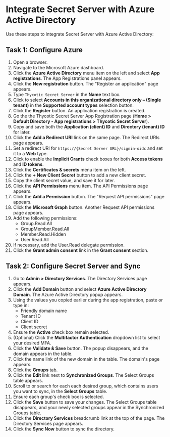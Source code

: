 [title]: # (Integrate Secret Server with Azure Active Directory)
[tags]: # (Azure, directory service, active directory)
[priority]: # (1000)

[display]: # (none)

Integrate Secret Server with Azure Active Directory
====================

Use these steps to integrate Secret Server with Azure Active Directory:

## Task 1: Configure Azure

1. Open a browser.
1. Navigate to the Microsoft Azure dashboard.
1. Click the **Azure Active Directory** menu item on the left and select **App registrations**. The App Registrations panel appears.
1. Click the **New registration** button. The "Register an application" page appears.
1. Type `Thycotic Secret Server` in the **Name** text box.
1. Click to select **Accounts in this organizational directory only – (Single tenant)** in the **Supported account types** selection button.
1. Click the **Register** button. An application registration is created.
1. Go the the Thycotic Secret Server App Registration page (**Home \> Default Directory - App registrations \> Thycotic Secret Server**).
1. Copy and save both the **Application (client) ID** and **Directory (tenant) ID** for later.
1. Click the **Add a Redirect URI** link on the same page. The Redirect URIs page appears.
1. Set a redirect URI for `https://{Secret Server URL}/signin-oidc` and set it to a **Web** type.
1. Click to enable the **Implicit Grants** check boxes for both **Access tokens** and **ID tokens**.
1. Click the **Certificates & secrets** menu item on the left.
1. Click the **+ New Client Secret** button to add a new client secret.
1. Copy the client secret value, and save it for later.
1. Click the **API Permissions** menu item. The API Permissions page appears.
1. Click the **Add a Permission** button. The "Request API permissions" page appears.
1. Click the **Microsoft Graph** button. Another Request API permissions page appears.
1. Add the following permissions:
   * Group.Read.All
   * GroupMember.Read.All
   * Member.Read.Hidden
   * User.Read.All
1. If necessary, add the User.Read delegate permission.
1. Click the **Grant admin consent** link in the **Grant consent** section.

## Task 2: Configure Secret Server and Sync

1. Go to **Admin \> Directory Services**. The Directory Services page appears.
1. Click the **Add Domain** button and select **Azure Active Directory Domain**. The Azure Active Directory popup appears.
1. Using the values you copied earlier during the app registration, paste or type in:
   - Friendly domain name
   - Tenant ID
   - Client ID
   - Client secret
1. Ensure the **Active** check box remain selected.
1. (Optional) Click the **Multifactor Authentication** dropdown list to select your desired MFA.
1. Click the **Validate & Save** button. The popup disappears, and the domain appears in the table.
1. Click the name link of the new domain in the table. The domain's page appears.
1. Click the **Groups** tab. 
1. Click the **Edit** link next to **Synchronized Groups**. The Select Groups table appears.
1. Scroll to or search for each each desired group, which contains users you want to sync, in the **Select Groups** table.
1. Ensure each group's check box is selected.
1. Click the **Save** button to save your changes. The Select Groups table disappears, and your newly selected groups appear in the Synchronized Groups table.
1. Click the **Directory Services** breadcrumb link at the top of the page. The Directory Services page appears.
1. Click the **Sync Now** button to sync the directory.

